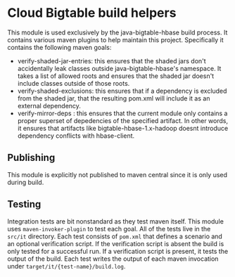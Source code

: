 # Cloud Bigtable build helpers

This module is used exclusively by the java-bigtable-hbase build process.
It contains various maven plugins to help maintain this project.
Specifically it contains the following maven goals:

- verify-shaded-jar-entries: this ensures that the shaded jars don't accidentally
  leak classes outside java-bigtable-hbase's namespace. It takes a list of
  allowed roots and ensures that the shaded jar doesn't include classes outside
  of those roots.
- verify-shaded-exclusions: this ensures that if a dependency is excluded from
  the shaded jar, that the resulting pom.xml will include it as an external
  dependency.
- verify-mirror-deps : this ensures that the current module only contains a
  proper superset of depedencies of the specified artifact. In other words, it
  ensures that artifacts like bigtable-hbase-1.x-hadoop doesnt introduce
  dependency conflicts with hbase-client.

## Publishing

This module is explicitly not published to maven central since it is only used
during build.

 ## Testing
 
 Integration tests are bit nonstandard as they test maven itself. This module
 uses `maven-invoker-plugin` to test each goal. All of the tests live in the
 `src/it` directory. Each test consists of `pom.xml` that defines a scenario
 and an optional verification script. If the verification script is absent the
 build is only tested for a successful run. If a verification script is present,
 it tests the output of the build. Each test writes the output of each maven
 invocation under `target/it/{test-name}/build.log`.